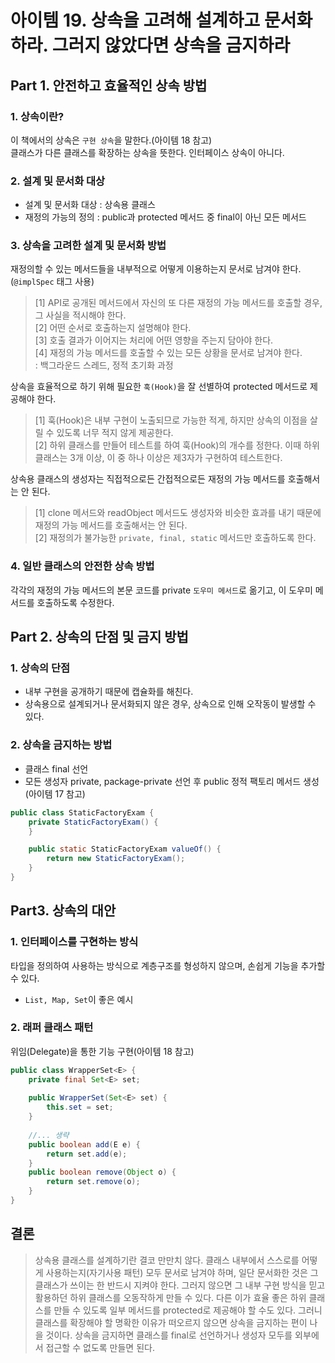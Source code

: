 
# 아이템 19. 상속을 고려해 설계하고 문서화하라. 그러지 않았다면 상속을 금지하라

## Part 1. 안전하고 효율적인 상속 방법

### 1. 상속이란?
이 책에서의 상속은 `구현 상속`을 말한다.(아이템 18 참고)  
클래스가 다른 클래스를 확장하는 상속을 뜻한다. 인터페이스 상속이 아니다.

### 2. 설계 및 문서화 대상
* 설계 및 문서화 대상 : 상속용 클래스
* 재정의 가능의 정의 : public과 protected 메서드 중 final이 아닌 모든 메서드

### 3. 상속을 고려한 설계 및 문서화 방법
재정의할 수 있는 메서드들을 내부적으로 어떻게 이용하는지 문서로 남겨야 한다.(`@implSpec` 태그 사용)
>[1] API로 공개된 메서드에서 자신의 또 다른 재정의 가능 메서드를 호출할 경우, 그 사실을 적시해야 한다.  
[2] 어떤 순서로 호출하는지 설명해야 한다.  
[3] 호출 결과가 이어지는 처리에 어떤 영향을 주는지 담아야 한다.  
[4] 재정의 가능 메서드를 호출할 수 있는 모든 상황을 문서로 남겨야 한다.  
: 백그라운드 스레드, 정적 초기화 과정

상속을 효율적으로 하기 위해 필요한 `훅(Hook)`을 잘 선별하여 protected 메서드로 제공해야 한다.
> [1] 훅(Hook)은 내부 구현이 노출되므로 가능한 적게, 하지만 상속의 이점을 살릴 수 있도록 너무 적지 않게 제공한다.  
[2] 하위 클래스를 만들어 테스트를 하여 훅(Hook)의 개수를 정한다. 이때 하위 클래스는 3개 이상, 이 중 하나 이상은 제3자가 구현하여 테스트한다.
 
상속용 클래스의 생성자는 직접적으로든 간접적으로든 재정의 가능 메서드를 호출해서는 안 된다.
> [1] clone 메서드와 readObject 메서드도 생성자와 비슷한 효과를 내기 때문에 재정의 가능 메서드를 호출해서는 안 된다.  
[2] 재정의가 불가능한 `private, final, static` 메서드만 호출하도록 한다.

### 4. 일반 클래스의 안전한 상속 방법
각각의 재정의 가능 메서드의 본문 코드를 private `도우미 메서드`로 옮기고, 이 도우미 메서드를 호출하도록 수정한다.

## Part 2. 상속의 단점 및 금지 방법

### 1. 상속의 단점
* 내부 구현을 공개하기 때문에 캡슐화를 해친다.
* 상속용으로 설계되거나 문서화되지 않은 경우, 상속으로 인해 오작동이 발생할 수 있다.

### 2. 상속을 금지하는 방법
* 클래스 final 선언
* 모든 생성자 private, package-private 선언 후 public 정적 팩토리 메서드 생성(아이템 17 참고)  
```java
public class StaticFactoryExam {
    private StaticFactoryExam() {
    }

    public static StaticFactoryExam valueOf() {
        return new StaticFactoryExam();
    }
}
```

## Part3. 상속의 대안

### 1. 인터페이스를 구현하는 방식
타입을 정의하여 사용하는 방식으로 계층구조를 형성하지 않으며, 손쉽게 기능을 추가할 수 있다.  
* `List, Map, Set`이 좋은 예시

### 2. 래퍼 클래스 패턴
위임(Delegate)을 통한 기능 구현(아이템 18 참고)
```java
public class WrapperSet<E> {
    private final Set<E> set;
    
    public WrapperSet(Set<E> set) {
        this.set = set;
    }
    
    //... 생략
    public boolean add(E e) {
        return set.add(e);
    }
    public boolean remove(Object o) {
        return set.remove(o);
    }
}
```


## 결론
> 상속용 클래스를 설계하기란 결코 만만치 않다. 클래스 내부에서 스스로를 어떻게 사용하는지(자기사용 패턴) 모두 문서로 남겨야 하며, 일단 문서화한 것은 그 클래스가 쓰이는 한 반드시 지켜야 한다.
> 그러지 않으면 그 내부 구현 방식을 믿고 활용하던 하위 클래스를 오동작하게 만들 수 있다. 다른 이가 효율 좋은 하위 클래스를 만들 수 있도록 일부 메서드를 protected로 제공해야 할 수도 있다.
> 그러니 클래스를 확장해야 할 명확한 이유가 떠오르지 않으면 상속을 금지하는 편이 나을 것이다. 상속을 금지하면 클래스를 final로 선언하거나 생성자 모두를 외부에서 접근할 수 없도록 만들면 된다.
